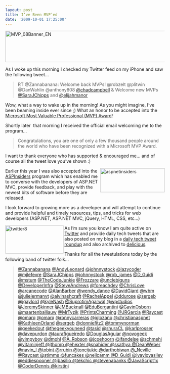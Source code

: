 ```yaml
---
layout: post
title: I’ve Been MVP’ed
date: '2009-10-01 17:25:00'
---
```


<p><a href="http://mvp.support.microsoft.com/" target="_blank"><img title="MVP_08Banner_EN" border="0" alt="MVP_08Banner_EN" src="http://elijahmanor.com/webdevdotnet/image.axd?picture=MVP_08Banner_EN_1.jpg" width="604" height="99"></a> </p>  <p>As I woke up this morning I checked my Twitter feed on my iPhone and saw the following tweet…</p>  <blockquote>   <p>RT @Zannabanana: Welcome back MVPs! @robzelt @plitwin @DanWahlin @anthony808 <a href="http://twitter.com/chadcampbell">@chadcampbell</a> & Welcome new MVPs <a href="http://twitter.com/SaraJChipps">@SaraJChipps</a> and <a href="http://twitter.com/elijahmanor">@elijahmanor</a> </p> </blockquote>  <p>Wow, what a way to wake up in the morning! As you might imagine, I’ve been beaming inside ever since ;) What an honor to be accepted into the <a href="http://mvp.support.microsoft.com/" target="_blank">Microsoft Most Valuable Professional (MVP) Award</a>! </p>  <p>Shortly later  that morning I received the official email welcoming me to the program…</p>  <blockquote>   <p>Congratulations, you are one of only a few thousand people around the world who have been recognized with a Microsoft MVP Award.</p> </blockquote>  <p>I want to thank everyone who has supported & encouraged me… and of course all the tweet love you’ve shown :) </p>  <p><a href="http://aspinsiders.com/" target="_blank"><img title="aspnetinsiders" border="0" alt="aspnetinsiders" align="right" src="http://elijahmanor.com/webdevdotnet/image.axd?picture=aspnetinsiders_1.gif" width="204" height="76"></a>Earlier this year I was also accepted into the <a href="http://aspinsiders.com/default.aspx" target="_blank">ASPInsiders</a> program which has enabled me to converse with the developers of ASP.NET MVC, provide feedback, and play with the newest bits of software before they are released. </p>  <p>I look forward to growing more as a developer and will attempt to continue and provide helpful and timely resources, tips, and tricks for web developers (ASP.NET, ASP.NET MVC, jQuery, HTML, CSS, etc…)</p>  <p></p>  <p></p>  <p><a href="http://twitter.com/elijahmanor" target="_blank"><img title="twitter8" border="0" alt="twitter8" align="left" src="http://elijahmanor.com/webdevdotnet/image.axd?picture=twitter8_1.png" width="184" height="89"></a> As I’m sure you know I am quite active on <a href="http://www.elijahmanor.com/twitter.com/elijahmanor" target="_blank">Twitter</a> and provide daily tech tweets that are also posted on my blog in a <a href="http://elijahmanor.com/category/Tech-Tweets.aspx" target="_blank">daily tech tweet roundup</a> and also archived to <a href="http://delicious.com/elijahmanor" target="_blank">delicious</a>. </p>  <p>Thanks for all the tweetulations today by the following band of twitter folk… </p>  <blockquote>   <p><a href="http://twitter.com/Zannabanana">@Zannabanana</a> <a href="http://twitter.com/AndyLeonard">@AndyLeonard</a> <a href="http://twitter.com/johnnystock">@johnnystock</a> <a href="http://twitter.com/lazycoder">@lazycoder</a> <a href="http://twitter.com/mjlefevre">@mjlefevre</a> <a href="http://twitter.com/SaraJChipps">@SaraJChipps</a> <a href="http://twitter.com/johnnystock">@johnnystock</a> <a href="http://twitter.com/rob_james">@rob_james</a> <a href="http://twitter.com/D_Guidi">@D_Guidi</a> <a href="http://twitter.com/mstum">@mstum</a> <a href="http://twitter.com/TheCodeJunkie">@TheCodeJunkie</a> <a href="http://twitter.com/Frozzare">@Frozzare</a> <a href="http://twitter.com/unclebiguns">@unclebiguns</a> <a href="http://twitter.com/DeveloperInfra">@DeveloperInfra</a> <a href="http://twitter.com/SteveAndrews">@SteveAndrews</a> <a href="http://twitter.com/foreachdev">@foreachdev</a> <a href="http://twitter.com/ChrisLove">@ChrisLove</a> <a href="http://twitter.com/arcanecode">@arcanecode</a> <a href="http://twitter.com/AlanBarber">@AlanBarber</a> <a href="http://twitter.com/wendy_dance">@wendy_dance</a> <a href="http://twitter.com/DavidGiard">@DavidGiard</a> <a href="http://twitter.com/wbm">@wbm</a> <a href="http://twitter.com/julielermanvt">@julielermanvt</a> <a href="http://twitter.com/alvinashcraft">@alvinashcraft</a> <a href="http://twitter.com/RachelAppel">@RachelAppel</a> <a href="http://twitter.com/ddurose">@ddurose</a> <a href="http://twitter.com/sergeb">@sergeb</a> <a href="http://twitter.com/jgaylord">@jgaylord</a> <a href="http://twitter.com/kyleNash">@kyleNash</a> <a href="http://twitter.com/SuprotimAgarwal">@SuprotimAgarwal</a> <a href="http://twitter.com/wpstudios">@wpstudios</a> <a href="http://twitter.com/JeremySkinner">@JeremySkinner</a> <a href="http://twitter.com/JMBucknall">@JMBucknall</a> <a href="http://twitter.com/EduBergantini">@EduBergantini</a> <a href="http://twitter.com/GavinOsborn">@GavinOsborn</a> <a href="http://twitter.com/maartenballiauw">@maartenballiauw</a> <a href="http://twitter.com/MrTyzik">@MrTyzik</a> <a href="http://twitter.com/PrintsCharming">@PrintsCharming</a> <a href="http://twitter.com/JRGarcia">@JRGarcia</a> <a href="http://twitter.com/Raycast">@Raycast</a> <a href="http://twitter.com/omarq">@omarq</a> <a href="http://twitter.com/omarq">@omarq</a> <a href="http://twitter.com/ronnycarreras">@ronnycarreras</a> <a href="http://twitter.com/jglozano">@jglozano</a> <a href="http://twitter.com/christianaspnet">@christianaspnet</a> <a href="http://twitter.com/KathleenOrland">@KathleenOrland</a> <a href="http://twitter.com/sergeb">@sergeb</a> <a href="http://twitter.com/donniefitz2">@donniefitz2</a> <a href="http://twitter.com/tommynorman">@tommynorman</a> <a href="http://twitter.com/geekedout">@geekedout</a> <a href="http://twitter.com/thegeekyouneed">@thegeekyouneed</a> <a href="http://twitter.com/tasid">@tasid</a> <a href="http://twitter.com/shuraCL">@shuraCL</a> <a href="http://twitter.com/karlprosser">@karlprosser</a> <a href="http://twitter.com/davepurdon">@davepurdon</a> <a href="http://twitter.com/taurafigueiredo">@taurafigueiredo</a> <a href="http://twitter.com/DouglasAguiar">@DouglasAguiar</a> <a href="http://twitter.com/novogeek">@novogeek</a> <a href="http://twitter.com/vimpyboy">@vimpyboy</a> <a href="http://twitter.com/dmohl">@dmohl</a> <a href="http://twitter.com/A_Robson">@A_Robson</a> <a href="http://twitter.com/jcoehoorn">@jcoehoorn</a> <a href="http://twitter.com/ifandelse">@ifandelse</a> <a href="http://twitter.com/schmehi">@schmehi</a> <a href="http://twitter.com/vitaminjeff">@vitaminjeff </a><a href="http://twitter.com/jthomp">@jthomp </a><a href="http://twitter.com/ehexter">@ehexter </a><a href="http://twitter.com/snahider">@snahider </a><a href="http://twitter.com/ssathya">@ssathya </a><a href="http://twitter.com/DeanWeber">@DeanWeber </a><a href="http://twitter.com/navin_l">@navin_l </a><a href="http://twitter.com/tobint">@tobint </a><a href="http://twitter.com/rrubin">@rrubin </a><a href="http://twitter.com/toncijukic">@toncijukic </a><a href="http://twitter.com/darthobiwan">@darthobiwan </a><a href="http://twitter.com/_Neville">@_Neville </a><a href="http://twitter.com/Raycast">@Raycast </a><a href="http://twitter.com/stimms">@stimms </a><a href="http://twitter.com/funcakes">@funcakes </a><a href="http://twitter.com/neilcamm">@neilcamm </a><a href="http://twitter.com/D_Guidi">@D_Guidi </a><a href="http://twitter.com/ivaylovasilev">@ivaylovasilev </a><a href="http://twitter.com/eddiespooner">@eddiespooner </a><a href="http://twitter.com/jbasilio">@jbasilio </a><a href="http://twitter.com/tekchic">@tekchic </a><a href="http://twitter.com/stevenabanks">@stevenabanks </a><a href="http://twitter.com/JavaScript1x">@JavaScript1x </a><a href="http://twitter.com/CoderDennis">@CoderDennis </a><a href="http://twitter.com/kirstinj">@kirstinj </a></p></blockquote>